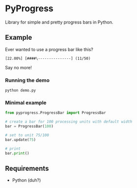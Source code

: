 # PyProgress

Library for simple and pretty progress bars in Python.

## Example

Ever wanted to use a progress bar like this?

```[22.00%] [####\---------------] (11/50)```

Say no more!

### Running the demo

```python demo.py```

### Minimal example

```python
from pyprogress.ProgressBar import ProgressBar

# create a bar for 100 processing units with default width
bar = ProgressBar(100)

# set to unit 75/100
bar.update(75)

# print
bar.print()
```

## Requirements

- Python (duh?)

